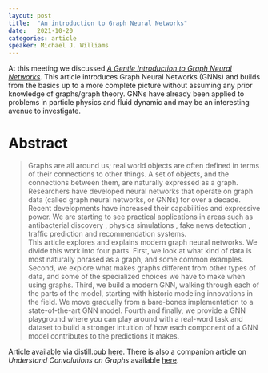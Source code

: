```yaml
---
layout: post
title:  "An introduction to Graph Neural Networks"
date:   2021-10-20
categories: article
speaker: Michael J. Williams
---
```


At this meeting we discussed [*A Gentle Introduction to Graph Neural Networks*](https://distill.pub/2021/gnn-intro/). This article introduces Graph Neural Networks (GNNs) and builds from the basics up to a more complete picture without assuming any prior knowledge of graphs/graph theory. GNNs have already been applied to problems in particle physics and fluid dynamic and may be an interesting avenue to investigate.

# Abstract

> Graphs are all around us; real world objects are often defined in terms of their connections to other things. A set of objects, and the connections between them, are naturally expressed as a graph. Researchers have developed neural networks that operate on graph data (called graph neural networks, or GNNs) for over a decade. Recent developments have increased their capabilities and expressive power. We are starting to see practical applications in areas such as antibacterial discovery , physics simulations , fake news detection , traffic prediction and recommendation systems. <br>
> This article explores and explains modern graph neural networks. We divide this work into four parts. First, we look at what kind of data is most naturally phrased as a graph, and some common examples. Second, we explore what makes graphs different from other types of data, and some of the specialized choices we have to make when using graphs. Third, we build a modern GNN, walking through each of the parts of the model, starting with historic modeling innovations in the field. We move gradually from a bare-bones implementation to a state-of-the-art GNN model. Fourth and finally, we provide a GNN playground where you can play around with a real-word task and dataset to build a stronger intuition of how each component of a GNN model contributes to the predictions it makes. 


Article available via distill.pub [here](https://distill.pub/2021/gnn-intro/). There is also a companion article on *Understand Convolutions on Graphs* available [here](https://distill.pub/2021/understanding-gnns/).